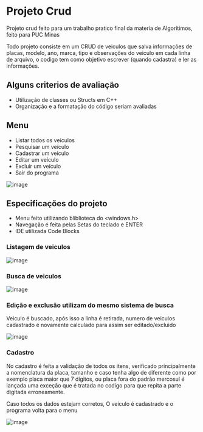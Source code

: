 # Projeto Crud 

Projeto crud feito para um trabalho pratico final da materia de Algoritimos, feito para PUC Minas

Todo projeto consiste em um CRUD de veiculos que salva informações de placas, modelo, ano, marca, tipo e observações do veiculo em cada linha de arquivo,
o codigo tem como objetivo escrever (quando cadastra) e ler as informações.

## Alguns criterios de avaliação
  - Utilização de classes ou Structs em C++
  - Organização e a formatação do código seriam avaliadas 

## Menu
  - Listar todos os veículos
  - Pesquisar um veículo
  - Cadastrar um veículo
  - Editar um veículo
  - Excluir um veículo
  - Sair do programa

![image](https://github.com/samuelpanzera/Projeto-Crud/assets/94841496/e58463d9-3510-4921-884a-4286c7c516d4)

## Especificações do projeto
  - Menu feito utilizando bliblioteca do <windows.h>
  - Navegação é feita pelas Setas do teclado e ENTER
  - IDE utilizada Code Blocks

### Listagem de veiculos

![image](https://github.com/samuelpanzera/Projeto-Crud/assets/94841496/4dce3834-fd7a-4952-a8bc-a6dc9181f83c)

### Busca de veiculos

![image](https://github.com/samuelpanzera/Projeto-Crud/assets/94841496/8637b73d-7d31-4c54-a245-650e4de948a8)

### Edição e exclusão utilizam do mesmo sistema de busca

Veiculo é buscado, após isso a linha é retirada, numero de veiculos cadastrado é novamente calculado para assim ser editado/excluido

![image](https://github.com/samuelpanzera/Projeto-Crud/assets/94841496/5a27d702-991e-4944-86a6-ba5a67e15351)

### Cadastro 

No cadastro é feita a validação de todos os itens, verificado principalmente a nomenclatura da placa, tamanho e caso tenha algo de diferente
como por exemplo placa maior que 7 digitos, ou placa fora do padrão mercosul é lançada uma exceção que é tratada no codigo para que repita a 
parte digitada erroneamente.

Caso todos os dados estejam corretos, O veiculo é cadastrado e o programa volta para o menu

![image](https://github.com/samuelpanzera/Projeto-Crud/assets/94841496/207eaf52-fb49-455b-95e1-587e26fde6f4)




